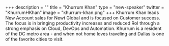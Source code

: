 +++
description = ""
title = "Khurrum Khan"
type = "new-speaker"
twitter = "KhurrumHKhan"
image = "khurrum-khan.png"
+++
Khurrum Khan leads New Account sales for Newt Global and is focused on Customer success. The focus is in bringing productivity increases and reduced RoI through a strong emphasis on Cloud, DevOps and Automation. Khurrum is a resident of the DC metro area - and when not home loves traveling and Dallas is one of the favorite cities to visit.